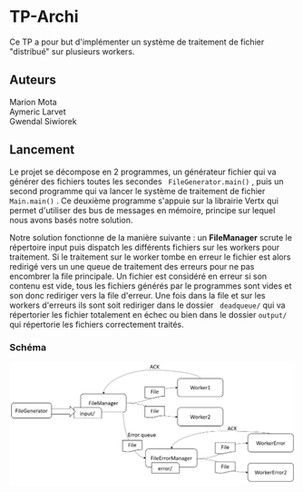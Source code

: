 # TP-Archi
Ce TP a pour but d'implémenter un système de traitement de fichier "distribué" sur plusieurs workers.



## Auteurs
Marion Mota\
Aymeric Larvet\
Gwendal Siwiorek




## Lancement

Le projet se décompose en 2 programmes, un générateur fichier qui va générer des fichiers toutes les secondes `` FileGenerator.main()`` , puis un second programme qui va lancer le système de traitement de fichier `` Main.main()`` . Ce deuxième programme s'appuie sur la librairie Vertx qui permet d'utiliser des bus de messages en mémoire, principe  sur lequel nous avons basés notre solution.

Notre solution fonctionne de la manière suivante : un **FileManager** scrute le répertoire input puis dispatch les différents fichiers sur les workers pour traitement. Si le traitement sur le worker tombe en erreur le fichier est alors redirigé vers un une queue de traitement des erreurs pour ne pas encombrer la file principale. Un fichier est considéré en erreur si son contenu est vide, tous les fichiers générés par le programmes sont vides et son donc rediriger vers la file d'erreur. Une fois dans la file et sur les workers d'erreurs ils sont soit rediriger dans le dossier `` deadqueue/`` qui va répertorier les fichier totalement en échec ou bien dans le dossier ``output/`` qui répertorie les fichiers correctement traités.



### Schéma

![image-20210119234220380](res/image-20210119234220380.png)

